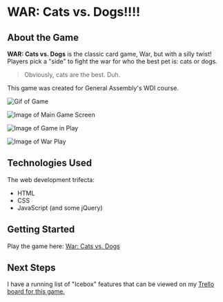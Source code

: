 # WAR: Cats vs. Dogs!!!!

## About the Game

**WAR: Cats vs. Dogs** is the classic card game, War, but with a silly twist! Players pick a "side" to fight the war for who the best pet is: cats or dogs.

> Obviously, cats are the best. Duh.

This game was created for General Assembly's WDI course. 

![Gif of Game](https://media.giphy.com/media/l1J9MfDFy2CA2ILv2/giphy.gif)

![Image of Main Game Screen](https://i.imgur.com/jnxZMg8.png)

![Image of Game in Play](https://i.imgur.com/aNB1NNz.png)

![Image of War Play](https://i.imgur.com/CTGtmwa.png)

## Technologies Used

The web development trifecta: 

- HTML
- CSS
- JavaScript (and some jQuery)

## Getting Started

Play the game here: [War: Cats vs. Dogs](https://bdacoscos.github.io/war-game/)

## Next Steps

I have a running list of "Icebox" features that can be viewed on my [Trello board for this game.](https://trello.com/b/cUwwg4dE)
